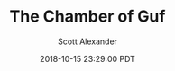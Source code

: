 ---
layout: podcast
title: "The Chamber of Guf"
author: Scott Alexander
description: https://slatestarcodex.com/2018/10/15/the-chamber-of-guf/
date: 2018-10-15 23:29:00 PDT
length: 1839558
duration: 460
guid: the-chamber-of-guf
---